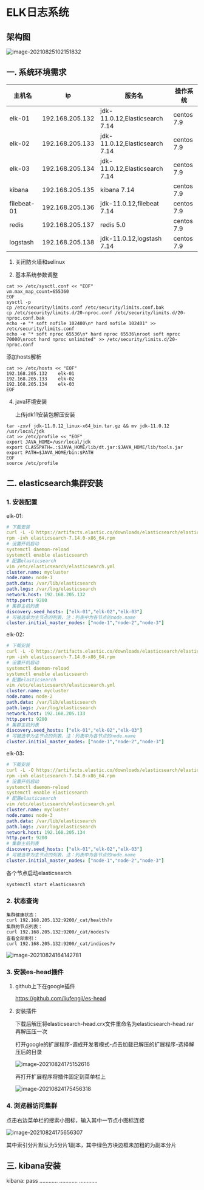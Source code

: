 

# ELK日志系统

## 架构图

![image-20210825102151832](https://longlizl.github.io/ELK相关/images/1.png)

## 一. 系统环境需求

| 主机名      | ip              | 服务名                         | 操作系统   |
| ----------- | --------------- | ------------------------------ | ---------- |
| elk-01      | 192.168.205.132 | jdk-11.0.12,Elasticsearch 7.14 | centos 7.9 |
| elk-02      | 192.168.205.133 | jdk-11.0.12,Elasticsearch 7.14 | centos 7.9 |
| elk-03      | 192.168.205.134 | jdk-11.0.12,Elasticsearch 7.14 |        centos 7.9 |
| kibana      | 192.168.205.135 | kibana 7.14                    |       centos 7.9 |
| filebeat-01 | 192.168.205.136 | jdk-11.0.12,filebeat 7.14      |       centos 7.9 |
| redis       | 192.168.205.137 | redis 5.0                      |       centos 7.9 |
| logstash    | 192.168.205.138 | jdk-11.0.12,logstash 7.14      |       centos 7.9 |

1. 关闭防火墙和selinux

2. 基本系统参数调整

```shell
cat >> /etc/sysctl.conf << "EOF"
vm.max_map_count=655360
EOF
sysctl -p 
cp /etc/security/limits.conf /etc/security/limits.conf.bak
cp /etc/security/limits.d/20-nproc.conf /etc/security/limits.d/20-nproc.conf.bak
echo -e "* soft nofile 102400\n* hard nofile 102401" >> /etc/security/limits.conf
echo -e "* soft nproc 65536\n* hard nproc 65536\nroot soft nproc 70000\nroot hard nproc unlimited" >> /etc/security/limits.d/20-nproc.conf
```

 添加hosts解析

```shell
cat >> /etc/hosts << "EOF"
192.168.205.132    elk-01
192.168.205.133    elk-02
192.168.205.134    elk-03
EOF
```

4. java环境安装

   上传jdk11安装包解压安装

```shell
tar -zxvf jdk-11.0.12_linux-x64_bin.tar.gz && mv jdk-11.0.12 /usr/local/jdk
cat >> /etc/profile << "EOF"
export JAVA_HOME=/usr/local/jdk
export CLASSPATH=.:$JAVA_HOME/lib/dt.jar:$JAVA_HOME/lib/tools.jar
export PATH=$JAVA_HOME/bin:$PATH
EOF
source /etc/profile
```
## 二. elasticsearch集群安装

### 1. 安装配置

elk-01:

```yaml
# 下载安装
curl -L -O https://artifacts.elastic.co/downloads/elasticsearch/elasticsearch-7.14.0-x86_64.rpm
rpm -ivh elasticsearch-7.14.0-x86_64.rpm
# 设置开机启动
systemctl daemon-reload
systemctl enable elasticsearch
# 配置elasticsearch
vim /etc/elasticsearch/elasticsearch.yml
cluster.name: mycluster
node.name: node-1
path.data: /var/lib/elasticsearch
path.logs: /var/log/elasticsearch
network.host: 192.168.205.132
http.port: 9200
# 集群主机列表
discovery.seed_hosts: ["elk-01","elk-02","elk-03"]
# 可被选举为主节点的列表，注：列表中为各节点的node.name
cluster.initial_master_nodes: ["node-1","node-2","node-3"]
```

elk-02:

```yaml
# 下载安装
curl -L -O https://artifacts.elastic.co/downloads/elasticsearch/elasticsearch-7.14.0-x86_64.rpm
rpm -ivh elasticsearch-7.14.0-x86_64.rpm
# 设置开机启动
systemctl daemon-reload
systemctl enable elasticsearch
# 配置elasticsearch
vim /etc/elasticsearch/elasticsearch.yml
cluster.name: mycluster
node.name: node-2
path.data: /var/lib/elasticsearch
path.logs: /var/log/elasticsearch
network.host: 192.168.205.133
http.port: 9200
# 集群主机列表
discovery.seed_hosts: ["elk-01","elk-02","elk-03"]
# 可被选举为主节点的列表，注：列表中为各节点的node.name
cluster.initial_master_nodes: ["node-1","node-2","node-3"]
```

elk-03:

```yaml
# 下载安装
curl -L -O https://artifacts.elastic.co/downloads/elasticsearch/elasticsearch-7.14.0-x86_64.rpm
rpm -ivh elasticsearch-7.14.0-x86_64.rpm
# 设置开机启动
systemctl daemon-reload
systemctl enable elasticsearch
# 配置elasticsearch
vim /etc/elasticsearch/elasticsearch.yml
cluster.name: mycluster
node.name: node-3
path.data: /var/lib/elasticsearch
path.logs: /var/log/elasticsearch
network.host: 192.168.205.134
http.port: 9200
# 集群主机列表
discovery.seed_hosts: ["elk-01","elk-02","elk-03"]
# 可被选举为主节点的列表，注：列表中为各节点的node.name
cluster.initial_master_nodes: ["node-1","node-2","node-3"]
```

各个节点启动elasticsearch

```
systemctl start elasticsearch
```

### 2. 状态查询

```shell
集群健康状态：
curl 192.168.205.132:9200/_cat/health?v
集群的节点列表：
curl 192.168.205.132:9200/_cat/nodes?v
查看全部索引：
curl 192.168.205.132:9200/_cat/indices?v
```

![image-20210824164142781](https://longlizl.github.io/ELK相关/images/2.png)

### 3. 安装es-head插件

1. github上下在google插件

   https://github.com/liufengji/es-head

2. 安装插件

   下载后解压将elasticsearch-head.crx文件重命名为elasticsearch-head.rar再解压压一次

   打开google的扩展程序-调成开发者模式-点击加载已解压的扩展程序-选择解压后的目录

   ![image-20210824175152616](https://longlizl.github.io/ELK相关/images/3.png)

   再打开扩展程序将插件固定到菜单栏上

   ![image-20210824175456318](https://longlizl.github.io/ELK相关/images/4.png)

### 4. 浏览器访问集群

   点击右边菜单栏的搜索小图标，输入其中一节点小图标连接

   ![image-20210824175656307](https://longlizl.github.io/ELK相关/images/5.png)

   其中索引分片默认为5分片1副本，其中绿色方块边框未加粗的为副本分片
## 三. kibana安装

kibana:
	pass
............
............
............	

